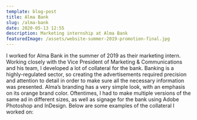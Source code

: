 ```yaml
---
template: blog-post
title: Alma Bank
slug: /alma-bank
date: 2020-05-13 12:55
description: Marketing internship at Alma Bank
featuredImage: /assets/website-summer-2019-promotion-final.jpg
---
```

I worked for Alma Bank in the summer of 2019 as their marketing intern. Working closely with the Vice President of Marketing & Communications and his team, I developed a lot of collateral for the bank. Banking is a highly-regulated sector, so creating the advertisements required precision and attention to detail in order to make sure all the necessary information was presented. Alma’s branding has a very simple look, with an emphasis on its orange brand color. Oftentimes, I had to make multiple versions of the same ad in different sizes, as well as signage for the bank using Adobe Photoshop and InDesign. Below are some examples of the collateral I worked on: